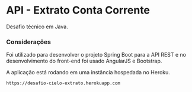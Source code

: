 # API - Extrato Conta Corrente
Desafio técnico em Java. 

### Considerações

Foi utilizado para desenvolver o projeto Spring Boot para a API REST e no desenvolvimento do front-end foi usado AngularJS e Bootstrap.



A aplicação está rodando em uma instância hospedada no Heroku.
```
https://desafio-cielo-extrato.herokuapp.com
```
